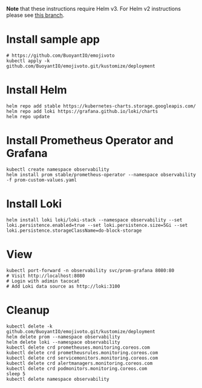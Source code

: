 **Note** that these instructions require Helm v3. For Helm v2 instructions please see [this branch](https://github.com/eddiezane/kubernetes-observability-example/tree/helm-2.0).

# Install sample app

```
# https://github.com/BuoyantIO/emojivoto
kubectl apply -k github.com/BuoyantIO/emojivoto.git/kustomize/deployment
```

# Install Helm

```
helm repo add stable https://kubernetes-charts.storage.googleapis.com/
helm repo add loki https://grafana.github.io/loki/charts
helm repo update
```

# Install Prometheus Operator and Grafana

```
kubectl create namespace observability
helm install prom stable/prometheus-operator --namespace observability -f prom-custom-values.yaml
```

# Install Loki

```
helm install loki loki/loki-stack --namespace observability --set loki.persistence.enabled=true --set loki.persistence.size=5Gi --set loki.persistence.storageClassName=do-block-storage
```

# View

```
kubectl port-forward -n observability svc/prom-grafana 8080:80
# Visit http://localhost:8080
# Login with adimin tacocat
# Add Loki data source as http://loki:3100
```

# Cleanup

```
kubectl delete -k github.com/BuoyantIO/emojivoto.git/kustomize/deployment
helm delete prom --namespace observability
helm delete loki --namespace observability
kubectl delete crd prometheuses.monitoring.coreos.com
kubectl delete crd prometheusrules.monitoring.coreos.com
kubectl delete crd servicemonitors.monitoring.coreos.com
kubectl delete crd alertmanagers.monitoring.coreos.com
kubectl delete crd podmonitors.monitoring.coreos.com
sleep 5
kubectl delete namespace observability
```
